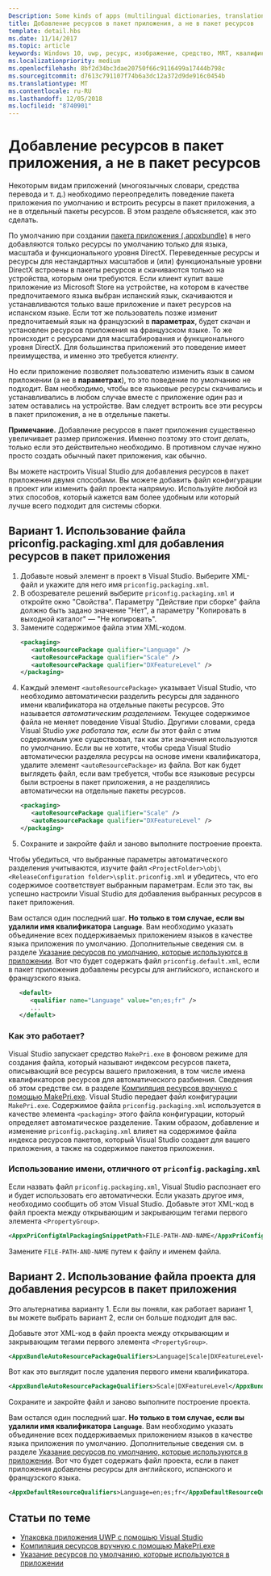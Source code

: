 ```yaml
---
Description: Some kinds of apps (multilingual dictionaries, translation tools, etc.) need to override the default behavior of an app bundle, and build resources into the app package instead of having them in separate resource packages. This topic explains how to do that.
title: Добавление ресурсов в пакет приложения, а не в пакет ресурсов
template: detail.hbs
ms.date: 11/14/2017
ms.topic: article
keywords: Windows 10, uwp, ресурс, изображение, средство, MRT, квалификатор
ms.localizationpriority: medium
ms.openlocfilehash: 8bf2d34bc3dae20750f66c9116499a17444b798c
ms.sourcegitcommit: d7613c791107f74b6a3dc12a372d9de916c0454b
ms.translationtype: MT
ms.contentlocale: ru-RU
ms.lasthandoff: 12/05/2018
ms.locfileid: "8740901"
---
```

# <a name="build-resources-into-your-app-package-instead-of-into-a-resource-pack"></a>Добавление ресурсов в пакет приложения, а не в пакет ресурсов

Некоторым видам приложений (многоязычных словари, средства перевода и т. д.) необходимо переопределить поведение пакета приложения по умолчанию и встроить ресурсы в пакет приложения, а не в отдельный пакеты ресурсов. В этом разделе объясняется, как это сделать.

По умолчанию при создании [пакета приложения (.appxbundle)](../packaging/packaging-uwp-apps.md) в него добавляются только ресурсы по умолчанию только для языка, масштаба и функционального уровня DirectX. Переведенные ресурсы и ресурсы для нестандартных масштабов и (или) функциональные уровни DirectX встроены в пакеты ресурсов и скачиваются только на устройства, которым они требуются. Если клиент купит ваше приложение из Microsoft Store на устройстве, на котором в качестве предпочитаемого языка выбран испанский язык, скачиваются и устанавливаются только ваше приложение и пакет ресурсов на испанском языке. Если тот же пользователь позже изменит предпочитаемый язык на французский в **параметрах**, будет скачан и установлен ресурсов приложения на французском языке. То же происходит с ресурсами для масштабирования и функционального уровня DirectX. Для большинства приложений это поведение имеет преимущества, и именно это требуется *клиенту*.

Но если приложение позволяет пользователю изменить язык в самом приложении (а не в **параметрах**), то это поведение по умолчанию не подходит. Вам необходимо, чтобы все языковые ресурсы скачивались и устанавливались в любом случае вместе с приложение один раз и затем оставались на устройстве. Вам следует встроить все эти ресурсы в пакет приложения, а не в отдельные пакеты.

**Примечание.** Добавление ресурсов в пакет приложения существенно увеличивает размер приложения. Именно поэтому это стоит делать, только если это действительно необходимо. В противном случае нужно просто создать обычный пакет приложения, как обычно.

Вы можете настроить Visual Studio для добавления ресурсов в пакет приложения двумя способами. Вы можете добавить файл конфигурации в проект или изменить файл проекта напрямую. Используйте любой из этих способов, который кажется вам более удобным или который лучше всего подходит для системы сборки.

## <a name="option-1-use-priconfigpackagingxml-to-build-resources-into-your-app-package"></a>Вариант 1. Использование файла priconfig.packaging.xml для добавления ресурсов в пакет приложения

1. Добавьте новый элемент в проект в Visual Studio. Выберите XML-файл и укажите для него имя `priconfig.packaging.xml`.
2. В обозревателе решений выберите `priconfig.packaging.xml` и откройте окно "Свойства". Параметру "Действие при сборке" файла должно быть задано значение "Нет", а параметру "Копировать в выходной каталог" — "Не копировать".
3. Замените содержимое файла этим XML-кодом.
   ```xml
   <packaging>
      <autoResourcePackage qualifier="Language" />
      <autoResourcePackage qualifier="Scale" />
      <autoResourcePackage qualifier="DXFeatureLevel" />
   </packaging>
   ```
4. Каждый элемент `<autoResourcePackage>` указывает Visual Studio, что необходимо автоматически разделить ресурсы для заданного имени квалификатора на отдельные пакеты ресурсов. Это называется *автоматическим разделением*. Текущее содержимое файла не меняет поведение Visual Studio. Другими словами, среда Visual Studio *уже работала так, если бы* этот файл с этим содержимым уже существовал, так как эти значения используются по умолчанию. Если вы не хотите, чтобы среда Visual Studio автоматически разделяла ресурсы на основе имени квалификатора, удалите элемент `<autoResourcePackage>` из файла. Вот как будет выглядеть файл, если вам требуется, чтобы все языковые ресурсы были встроены в пакет приложения, а не разделялись автоматически на отдельные пакеты ресурсов.
   ```xml
   <packaging>
      <autoResourcePackage qualifier="Scale" />
      <autoResourcePackage qualifier="DXFeatureLevel" />
   </packaging>
   ```
5. Сохраните и закройте файл и заново выполните построение проекта.

Чтобы убедиться, что выбранные параметры автоматического разделения учитываются, изучите файл `<ProjectFolder>\obj\<ReleaseConfiguration folder>\split.priconfig.xml` и убедитесь, что его содержимое соответствует выбранным параметрам. Если это так, вы успешно настроили Visual Studio для добавления выбранных ресурсов в пакет приложения.

Вам остался один последний шаг. **Но только в том случае, если вы удалили имя квалификатора `Language`**. Вам необходимо указать объединение всех поддерживаемых приложением языков в качестве языка приложения по умолчанию. Дополнительные сведения см. в разделе [Указание ресурсов по умолчанию, которые используются в приложении](specify-default-resources-installed.md). Вот что будет содержать файл `priconfig.default.xml`, если в пакет приложения добавлены ресурсы для английского, испанского и французского языка.

```xml
   <default>
      <qualifier name="Language" value="en;es;fr" />
      ...
   </default>
```

### <a name="how-does-this-work"></a>Как это работает?

Visual Studio запускает средство `MakePri.exe` в фоновом режиме для создания файла, который называют индексом ресурсов пакета, описывающий все ресурсы вашего приложения, в том числе имена квалификаторов ресурсов для автоматического разбиения. Сведения об этом средстве см. в разделе [Компиляция ресурсов вручную с помощью MakePri.exe](compile-resources-manually-with-makepri.md). Visual Studio передает файл конфигурации `MakePri.exe`. Содержимое файла `priconfig.packaging.xml` используется в качестве элемента `<packaging>` этого файла конфигурации, который определяет автоматическое разделение. Таким образом, добавление и изменение `priconfig.packaging.xml` влияет на содержимое файла индекса ресурсов пакетов, который Visual Studio создает для вашего приложения, а также на содержимое пакетов приложения.

### <a name="using-a-different-file-name-than-priconfigpackagingxml"></a>Использование имени, отличного от `priconfig.packaging.xml`

Если назвать файл `priconfig.packaging.xml`, Visual Studio распознает его и будет использовать его автоматически. Если указать другое имя, необходимо сообщить об этом Visual Studio. Добавьте этот XML-код в файл проекта между открывающим и закрывающим тегами первого элемента `<PropertyGroup>`.

```xml
<AppxPriConfigXmlPackagingSnippetPath>FILE-PATH-AND-NAME</AppxPriConfigXmlPackagingSnippetPath>
```

Замените `FILE-PATH-AND-NAME` путем к файлу и именем файла.

## <a name="option-2-use-your-project-file-to-build-resources-into-your-app-package"></a>Вариант 2. Использование файла проекта для добавления ресурсов в пакет приложения

Это альтернатива варианту 1. Если вы поняли, как работает вариант 1, вы можете выбрать вариант 2, если он больше подходит для вас.

Добавьте этот XML-код в файл проекта между открывающим и закрывающим тегами первого элемента `<PropertyGroup>`.

```xml
<AppxBundleAutoResourcePackageQualifiers>Language|Scale|DXFeatureLevel</AppxBundleAutoResourcePackageQualifiers>
```

Вот как это выглядит после удаления первого имени квалификатора.

```xml
<AppxBundleAutoResourcePackageQualifiers>Scale|DXFeatureLevel</AppxBundleAutoResourcePackageQualifiers>
```

Сохраните и закройте файл и заново выполните построение проекта.

Вам остался один последний шаг. **Но только в том случае, если вы удалили имя квалификатора `Language`**. Вам необходимо указать объединение всех поддерживаемых приложением языков в качестве языка приложения по умолчанию. Дополнительные сведения см. в разделе [Указание ресурсов по умолчанию, которые используются в приложении](specify-default-resources-installed.md). Вот что будет содержать файл проекта, если в пакет приложения добавлены ресурсы для английского, испанского и французского языка.

```xml
<AppxDefaultResourceQualifiers>Language=en;es;fr</AppxDefaultResourceQualifiers>
```

## <a name="related-topics"></a>Статьи по теме

* [Упаковка приложения UWP с помощью Visual Studio](../packaging/packaging-uwp-apps.md)
* [Компиляция ресурсов вручную с помощью MakePri.exe](compile-resources-manually-with-makepri.md)
* [Указание ресурсов по умолчанию, которые используются в приложении](specify-default-resources-installed.md)